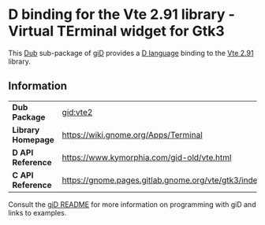 # D binding for the Vte 2.91 library - Virtual TErminal widget for Gtk3

This [Dub](https://dub.pm/) sub-package of [giD](https://gid.dub.pm) provides a [D language](https://www.dlang.org) binding to the [Vte 2.91](https://wiki.gnome.org/Apps/Terminal) library.

## Information

|     |     |
| --- | --- |
| **Dub Package**          | [gid:vte2](https://code.dlang.org/packages/gid%3Avte2)                           |
| **Library Homepage**     | https://wiki.gnome.org/Apps/Terminal                                             |
| **D API Reference**      | https://www.kymorphia.com/gid-old/vte.html                                       |
| **C API Reference**      | https://gnome.pages.gitlab.gnome.org/vte/gtk3/index.html                         |

Consult the [giD README](https://github.com/Kymorphia/gid) for more information on programming with giD and links to examples.
